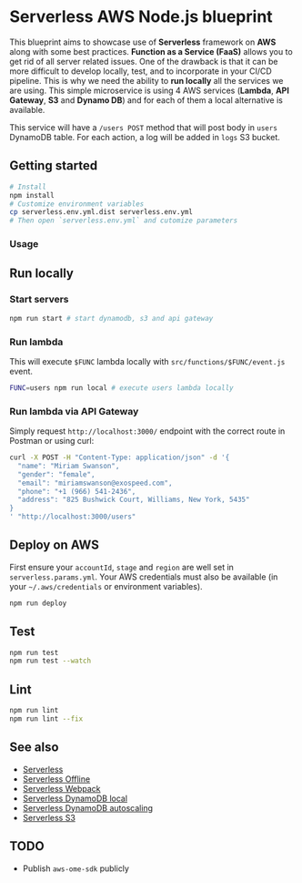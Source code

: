 # Serverless AWS Node.js blueprint

This blueprint aims to showcase use of **Serverless** framework on **AWS** along with some best practices.
**Function as a Service (FaaS)** allows you to get rid of all server related issues. One of the drawback is that it can be more difficult to develop locally, test, and to incorporate in your CI/CD pipeline. This is why we need the ability to **run locally** all the services we are using. This simple microservice is using 4 AWS services (**Lambda**, **API Gateway**, **S3** and **Dynamo DB**) and for each of them a local alternative is available.

This service will have a `/users POST` method that will post body in `users` DynamoDB table. For each action, a log will be added in `logs` S3 bucket.

## Getting started
```bash
# Install
npm install
# Customize environment variables
cp serverless.env.yml.dist serverless.env.yml
# Then open `serverless.env.yml` and cutomize parameters
```

### Usage
## Run locally
### Start servers
```bash
npm run start # start dynamodb, s3 and api gateway
```

### Run lambda
This will execute `$FUNC` lambda locally with `src/functions/$FUNC/event.js` event.
```bash
FUNC=users npm run local # execute users lambda locally
```

### Run lambda via API Gateway
Simply request `http://localhost:3000/` endpoint with the correct route in Postman or using curl:
```bash
curl -X POST -H "Content-Type: application/json" -d '{
  "name": "Miriam Swanson",
  "gender": "female",
  "email": "miriamswanson@exospeed.com",
  "phone": "+1 (966) 541-2436",
  "address": "825 Bushwick Court, Williams, New York, 5435"
}
' "http://localhost:3000/users"
```

## Deploy on AWS
First ensure your `accountId`, `stage` and `region` are well set in `serverless.params.yml`.
Your AWS credentials must also be available (in your `~/.aws/credentials` or environment variables).
```bash
npm run deploy
```

## Test
```bash
npm run test
npm run test --watch
```

## Lint
```bash
npm run lint
npm run lint --fix
```

## See also
- [Serverless](https://github.com/serverless/serverless)
- [Serverless Offline](https://github.com/dherault/serverless-offline)
- [Serverless Webpack](https://github.com/serverless-heaven/serverless-webpack)
- [Serverless DynamoDB local](https://github.com/99xt/serverless-dynamodb-local)
- [Serverless DynamoDB autoscaling](https://github.com/sbstjn/serverless-dynamodb-autoscaling)
- [Serverless S3](https://www.npmjs.com/package/serverless-s3-local)

## TODO
- Publish `aws-ome-sdk` publicly
